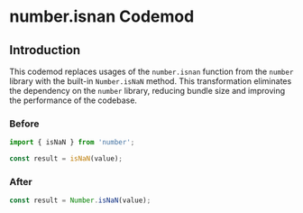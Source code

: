 # number.isnan Codemod

## Introduction

This codemod replaces usages of the `number.isnan` function from the `number` library with the built-in `Number.isNaN` method. This transformation eliminates the dependency on the `number` library, reducing bundle size and improving the performance of the codebase.

### Before

```javascript
import { isNaN } from 'number';

const result = isNaN(value);
```

### After

```javascript
const result = Number.isNaN(value);
```